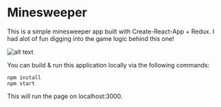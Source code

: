 # Minesweeper
This is a simple minesweeper app built with Create-React-App + Redux. I had alot of fun digging into the game logic behind this one!

![alt text](https://i.ibb.co/gjpV1Xj/Minesweeper.jpg "Minesweeper Gameplay")

You can build & run this application locally via the following commands:

```
npm install
npm start
```
This will run the page on localhost:3000.
